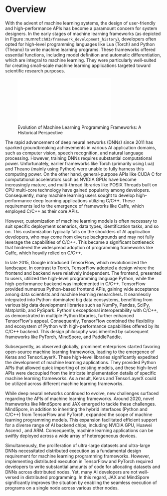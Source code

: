 # Overview

With the advent of machine learning systems, the design of user-friendly
and high-performance APIs has become a paramount concern for system
designers. In the early stages of machine learning frameworks (as
depicted in Figure :numref:`ch03/framework_development_history`), developers often
opted for high-level programming languages like Lua (Torch) and Python
(Theano) to write machine learning programs. These frameworks offered
essential functions, including model definition and automatic
differentiation, which are integral to machine learning. They were
particularly well-suited for creating small-scale machine learning
applications targeted toward scientific research purposes.

<figure id="fig:ch03/framework_development_history">
<embed src="../img/ch03/framework_development_history.pdf" />
<figcaption> Evolution of Machine Learning Programming Frameworks: A
Historical Perspective</figcaption>
</figure>

The rapid advancement of deep neural networks (DNNs) since 2011 has
sparked groundbreaking achievements in various AI application domains,
such as computer vision, speech recognition, and natural language
processing. However, training DNNs requires substantial computational
power. Unfortunately, earlier frameworks like Torch (primarily using
Lua) and Theano (mainly using Python) were unable to fully harness this
computing power. On the other hand, general-purpose APIs like CUDA C for
computational accelerators such as NVIDIA GPUs have become increasingly
mature, and multi-thread libraries like POSIX Threads built on CPU
multi-core technology have gained popularity among developers.
Consequently, many machine learning users sought to develop
high-performance deep learning applications utilizing C/C++. These
requirements led to the emergence of frameworks like Caffe, which
employed C/C++ as their core APIs.

However, customization of machine learning models is often necessary to
suit specific deployment scenarios, data types, identification tasks,
and so on. This customization typically falls on the shoulders of AI
application developers, who may come from diverse backgrounds and may
not fully leverage the capabilities of C/C++. This became a significant
bottleneck that hindered the widespread adoption of programming
frameworks like Caffe, which heavily relied on C/C++.

In late 2015, Google introduced TensorFlow, which revolutionized the
landscape. In contrast to Torch, TensorFlow adopted a design where the
frontend and backend were relatively independent. The frontend,
presented to users, utilized the high-level programming language Python,
while the high-performance backend was implemented in C/C++. TensorFlow
provided numerous Python-based frontend APIs, gaining wide acceptance
among data scientists and machine learning researchers. It seamlessly
integrated into Python-dominated big data ecosystems, benefiting from
various big data development libraries such as NumPy, Pandas, SciPy,
Matplotlib, and PySpark. Python's exceptional interoperability with
C/C++, as demonstrated in multiple Python libraries, further enhanced
TensorFlow's appeal. Consequently, TensorFlow combined the flexibility
and ecosystem of Python with high-performance capabilities offered by
its C/C++ backend. This design philosophy was inherited by subsequent
frameworks like PyTorch, MindSpore, and PaddlePaddle.

Subsequently, as observed globally, prominent enterprises started
favoring open-source machine learning frameworks, leading to the
emergence of Keras and TensorLayerX. These high-level libraries
significantly expedited the development of machine learning
applications. They provided Python APIs that allowed quick importing of
existing models, and these high-level APIs were decoupled from the
intricate implementation details of specific machine learning
frameworks. As a result, Keras and TensorLayerX could be utilized across
different machine learning frameworks.

While deep neural networks continued to evolve, new challenges surfaced
regarding the APIs of machine learning frameworks. Around 2020, novel
frameworks like MindSpore and JAX emerged to tackle these challenges.
MindSpore, in addition to inheriting the hybrid interfaces (Python and
C/C++) from TensorFlow and PyTorch, expanded the scope of machine
learning programming models. This expansion facilitated efficient
support for a diverse range of AI backend chips, including NVIDIA GPU,
Huawei Ascend , and ARM. Consequently, machine learning applications can
be swiftly deployed across a wide array of heterogeneous devices.

Simultaneously, the proliferation of ultra-large datasets and
ultra-large DNNs necessitated distributed execution as a fundamental
design requirement for machine learning programming frameworks. However,
implementing distributed execution in TensorFlow and PyTorch required
developers to write substantial amounts of code for allocating datasets
and DNNs across distributed nodes. Yet, many AI developers are not
well-versed in distributed programming. In this regard, JAX and
MindSpore significantly improves the situation by enabling the seamless
execution of programs on a single node across various other nodes.
